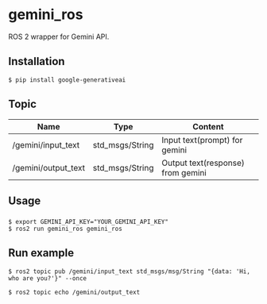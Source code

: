 # gemini_ros

ROS 2 wrapper for Gemini API.

## Installation

```
$ pip install google-generativeai
```

## Topic

|Name|Type|Content|
|----|----|-------|
|/gemini/input_text|std_msgs/String|Input text(prompt) for gemini|
|/gemini/output_text|std_msgs/String|Output text(response) from gemini|

## Usage

###
```
$ export GEMINI_API_KEY="YOUR_GEMINI_API_KEY"
$ ros2 run gemini_ros gemini_ros
```

## Run example
```
$ ros2 topic pub /gemini/input_text std_msgs/msg/String "{data: 'Hi, who are you?'}" --once
```
```
$ ros2 topic echo /gemini/output_text
```
